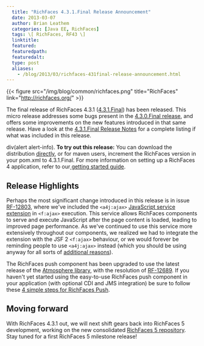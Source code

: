 ```yaml
---
  title: "RichFaces 4.3.1.Final Release Announcement"
  date: 2013-03-07
  author: Brian Leathem
  categories: [Java EE, RichFaces]
  tags: \[ RichFaces, RF43 \]
  linktitle:
  featured:
  featuredpath:
  featuredalt:
  type: post
  aliases:
    - /blog/2013/03/richfaces-431final-release-announcement.html
---
```


{{< figure src="/img/blog/common/richfaces.png" title="RichFaces" link="http://richfaces.org/" >}}

The final release of RichFaces 4.3.1 ([4.3.1.Final](https://issues.jboss.org/secure/ReleaseNote.jspa?projectId=12310341&version=12320558)) has been released. This micro release addresses some bugs present in the [4.3.0.Final release](http://www.bleathem.ca/blog/2013/02/richfaces-430final-release-announcement.html), and offers some improvements on the new features introduced in that same release. Have a look at the [4.3.1.Final Release Notes](https://issues.jboss.org/secure/ReleaseNote.jspa?projectId=12310341&version=12320558) for a complete listing if what was included in this release.

div(alert alert-info). **To try out this release:** You can download the distribution [directly](http://www.jboss.org/richfaces/download/stable), or for maven users, increment the RichFaces version in your pom.xml to 4.3.1.Final. For more information on setting up a RichFaces 4 application, refer to our<a href="http://community.jboss.org/wiki/GettingstartedwithRichFaces4x"> getting started guide</a>.

Release Highlights
------------------

Perhaps the most significant change introduced in this release is in issue [RF-12803](https://issues.jboss.org/browse/RF-12803), where we've included the `<a4j:ajax>` [JavaScript service extension](http://alexsmirnov.wordpress.com/2011/03/24/richfaces-javascript-service/) in `<f:ajax>` execution. This service allows RichFaces components to serve and execute JavaScript after the page content is loaded, leading to improved page performance. As we've continued to use this service more extensively throughout our components, we realized we had to integrate the extension with the JSF 2 `<f:ajax>` behaviour, or we would forever be reminding people to use `<a4j:ajax>` instead (which you should be using anyway for all sorts of [additional reasons](http://mkblog.exadel.com/2010/08/what-richfaces-a4jajax-adds-on-top-jsf-2-fajax-tag/)).

The RichFaces push component has been upgraded to use the latest release of the [Atmosphere library](http://async-io.org/), with the resolution of [RF-12689](https://issues.jboss.org/browse/RF-12689). If you haven't yet started using the easy-to-use RichFaces push component in your application (with optional CDI and JMS integration) be sure to follow these [4 simple steps for RichFaces Push](http://rik-ansikter.blogspot.ca/2012/02/configuring-richfaces-push-with-42.html).

Moving forward
--------------

With RichFaces 4.3.1 out, we will next shift gears back into RichFaces 5 development, working on the new consolidated [RichFaces 5 repository](https://github.com/richfaces/richfaces5). Stay tuned for a first RichFaces 5 milestone release!
